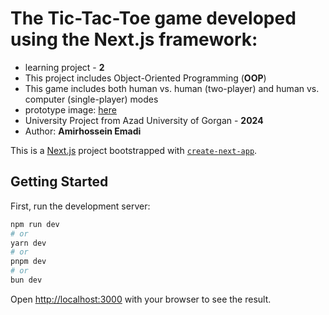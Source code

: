 # The Tic-Tac-Toe game developed using the Next.js framework:
- learning project - **2**
- This project includes Object-Oriented Programming (**OOP**)
- This game includes both human vs. human (two-player) and human vs. computer (single-player) modes
- prototype image: [here](https://github.com/amir-h-404/next-tic-tac-toe-game/blob/master/public/prototype.png)
- University Project from Azad University of Gorgan - **2024**
- Author: **Amirhossein Emadi**

This is a [Next.js](https://nextjs.org) project bootstrapped with [`create-next-app`](https://github.com/vercel/next.js/tree/canary/packages/create-next-app).

## Getting Started

First, run the development server:

```bash
npm run dev
# or
yarn dev
# or
pnpm dev
# or
bun dev
```

Open [http://localhost:3000](http://localhost:3000) with your browser to see the result.